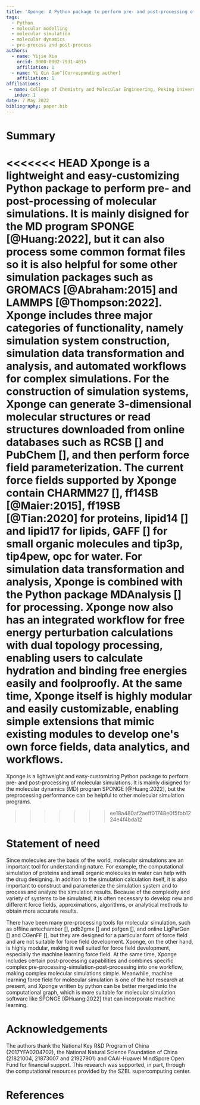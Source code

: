 ```yaml
---
title: 'Xponge: A Python package to perform pre- and post-processing of molecular simulations'
tags:
  - Python
  - molecular modelling
  - molecular simulation
  - molecular dynamics
  - pre-process and post-process
authors:
  - name: Yijie Xia
    orcid: 0000-0002-7931-4015
    affiliation: 1
  - name: Yi Qin Gao^[Corresponding author]
    affiliation: 1
affiliations:
 - name: College of Chemistry and Molecular Engineering, Peking University, China
   index: 1
date: 7 May 2022
bibliography: paper.bib
---
```


# Summary

<<<<<<< HEAD
Xponge is a lightweight and easy-customizing Python package to perform pre- and post-processing of molecular simulations. It is mainly disigned for the MD program SPONGE [@Huang:2022], but it can also process some common format files so it is also helpful for some other simulation packages such as GROMACS [@Abraham:2015] and LAMMPS [@Thompson:2022]. Xponge includes three major categories of functionality, namely simulation system construction, simulation data transformation and analysis, and automated workflows for complex simulations. For the construction of simulation systems, Xponge can generate 3-dimensional molecular structures or read structures downloaded from online databases such as RCSB [] and PubChem [], and then perform force field parameterization. The current force fields supported by Xponge contain CHARMM27 [], ff14SB [@Maier:2015], ff19SB [@Tian:2020] for proteins, lipid14 [] and lipid17 for lipids, GAFF [] for small organic molecules and tip3p, tip4pew, opc for water. For simulation data transformation and analysis, Xponge is combined with the Python package MDAnalysis [] for processing. Xponge now also has an integrated workflow for free energy perturbation calculations with dual topology processing, enabling users to calculate hydration and binding free energies easily and foolproofly. At the same time, Xponge itself is highly modular and easily customizable, enabling simple extensions that mimic existing modules to develop one's own force fields, data analytics, and workflows.
=======
Xponge is a lightweight and easy-customizing Python package to perform pre- and post-processing of molecular simulations. It is mainly disigned for the molecular dynamics (MD) program SPONGE [@Huang:2022], but the preprocessing performance can be helpful to other molecular simulation programs.
>>>>>>> ee18a480af2aeff01748e0f5fbb1224e4f4bda12

# Statement of need

Since molecules are the basis of the world, molecular simulations are an important tool for understanding nature. For example, the computational simulation of proteins and small organic molecules in water can help with the drug designing. In addition to the simulation calculation itself, it is also important to construct and parameterize the simulation system and to process and analyze the simulation results. Because of the complexity and variety of systems to be simulated, it is often necessary to develop new and different force fields, approximations, algorithms, or analytical methods to obtain more accurate results.

There have been many pre-processing tools for molecular simulation, such as offline antechamber [], pdb2gmx [] and psfgen [], and online LigParGen [] and CGenFF [], but they are designed for a particular form of force field and are not suitable for force field development. Xponge, on the other hand, is highly modular, making it well suited for force field development, especially the machine learning force field. At the same time, Xponge includes certain post-processing capabilities and combines specific complex pre-processing-simulation-post-processing into one workflow, making complex molecular simulations simple. Meanwhile, machine learning force field for molecular simulation is one of the hot research at present, and Xponge written by python can be better merged into the computational graph, which is more suitable for molecular simulation software like SPONGE [@Huang:2022] that can incorporate machine learning.

# Acknowledgements

The authors thank the National Key R&D Program of China (2017YFA0204702), the National Natural Science Foundation of China (21821004, 21873007 and 21927901) and CAAI-Huawei MindSpore Open Fund for financial support. This research was supported, in part, through the computational resources provided by the SZBL supercomputing center.

# References
